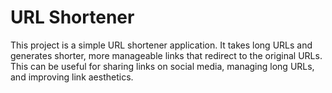 # URL Shortener


















This project is a simple URL shortener application. It takes long URLs and generates shorter, more manageable links that redirect to the original URLs. This can be useful for sharing links on social media, managing long URLs, and improving link aesthetics.
